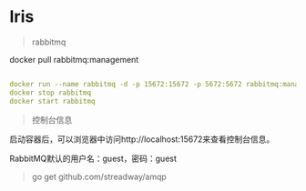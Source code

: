 

# Iris 
 
 
> rabbitmq 

docker pull rabbitmq:management

```yaml

docker run --name rabbitmq -d -p 15672:15672 -p 5672:5672 rabbitmq:management
docker stop rabbitmq
docker start rabbitmq
```

>控制台信息 

启动容器后，可以浏览器中访问http://localhost:15672来查看控制台信息。
 
RabbitMQ默认的用户名：guest，密码：guest

>  go get github.com/streadway/amqp



